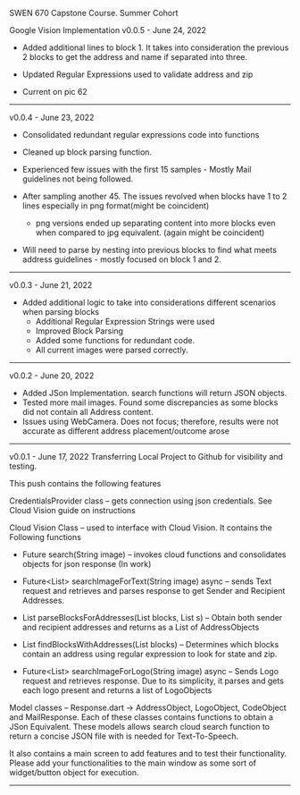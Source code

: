 SWEN 670 Capstone Course. Summer Cohort

Google Vision Implementation
v0.0.5 - June 24, 2022

 - Added additional lines to block 1. It takes into consideration the previous 2 blocks to get the address and name if separated into three.

 - Updated Regular Expressions used to validate address and zip

 - Current on pic 62
---------------------------------------------------------------------------------------------
v0.0.4 - June 23, 2022

- Consolidated redundant regular expressions code into functions

- Cleaned up block parsing function.

- Experienced few issues with the first 15 samples - Mostly Mail guidelines not being followed.

- After sampling another 45. The issues revolved when blocks have 1 to 2 lines especially in png format(might be coincident)

    - png versions ended up separating content into more blocks even when  compared to jpg equivalent. (again  might be coincident)

- Will need to parse by nesting into previous blocks to find what meets address guidelines - mostly focused on block 1 and 2.


-----------------------------------------------------------------------------------------------
v0.0.3 - June 21, 2022 

- Added additional logic to take into considerations different scenarios when parsing blocks
    - Additional Regular Expression Strings were used
    - Improved Block Parsing
    - Added some functions for redundant code.
    - All current images were parsed correctly.

-----------------------------------------------------------------------------------------------

v0.0.2 - June 20, 2022

- Added JSon Implementation.  search functions will return JSON objects.
- Tested more mail images.  Found some discrepancies as some blocks did not contain all Address content.
- Issues using WebCamera.  Does not focus; therefore, results were not accurate as different address placement/outcome arose   

-----------------------------------------------------------------------------------------------
v0.0.1 - June 17, 2022
Transferring Local Project to Github for visibility and testing.

This push contains the following features

CredentialsProvider class – gets connection using json credentials. See Cloud Vision guide on instructions

Cloud Vision Class – used to interface with Cloud Vision. It contains the Following functions

- 	Future<MailResponse> search(String image) – invokes cloud functions and consolidates objects for json response (In work)

-   Future<List<AddressObject>> searchImageForText(String image) async – sends Text request and retrieves and parses response to get Sender and Recipient Addresses.

-	List<AddressObject> parseBlocksForAddresses(List<Block> blocks, List<int> s) – Obtain both sender and recipient addresses and returns as a List of AddressObjects

-	List<int> findBlocksWithAddresses(List<Block> blocks) – Determines which blocks contain an address using regular expression to look for state and zip.

-	Future<List<LogoObject>> searchImageForLogo(String image) async – Sends Logo request and retrieves response.  Due to its simplicity, it parses and gets each logo present and returns a list of LogoObjects


Model classes – Response.dart -> AddressObject, LogoObject, CodeObject and MailResponse. Each of these classes contains functions to obtain a JSon Equivalent. These models allows search cloud search function to return a concise JSON file with is needed for Text-To-Speech.

It also contains a main screen to add features and to test their functionality. Please add your functionalities to the main window as some sort of widget/button object for execution.

-----------------------------------------------------------------------------------------------